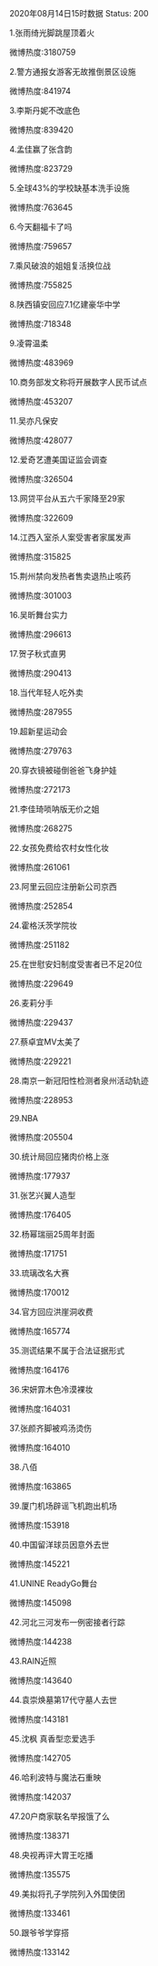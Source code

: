 2020年08月14日15时数据
Status: 200

1.张雨绮光脚跳屋顶着火

微博热度:3180759

2.警方通报女游客无故推倒景区设施

微博热度:841974

3.李斯丹妮不改底色

微博热度:839420

4.孟佳赢了张含韵

微博热度:823729

5.全球43%的学校缺基本洗手设施

微博热度:763645

6.今天翻福卡了吗

微博热度:759657

7.乘风破浪的姐姐复活换位战

微博热度:755825

8.陕西镇安回应7.1亿建豪华中学

微博热度:718348

9.凌霄温柔

微博热度:483969

10.商务部发文称将开展数字人民币试点

微博热度:453207

11.吴亦凡保安

微博热度:428077

12.爱奇艺遭美国证监会调查

微博热度:326504

13.网贷平台从五六千家降至29家

微博热度:322609

14.江西入室杀人案受害者家属发声

微博热度:315825

15.荆州禁向发热者售卖退热止咳药

微博热度:301003

16.吴昕舞台实力

微博热度:296613

17.贺子秋式直男

微博热度:290413

18.当代年轻人吃外卖

微博热度:287955

19.超新星运动会

微博热度:279763

20.穿衣镜被碰倒爸爸飞身护娃

微博热度:272173

21.李佳琦唢呐版无价之姐

微博热度:268275

22.女孩免费给农村女性化妆

微博热度:261061

23.阿里云回应注册新公司京西

微博热度:252854

24.霍格沃茨学院妆

微博热度:251182

25.在世慰安妇制度受害者已不足20位

微博热度:229649

26.麦莉分手

微博热度:229437

27.蔡卓宜MV太美了

微博热度:229221

28.南京一新冠阳性检测者泉州活动轨迹

微博热度:228953

29.NBA

微博热度:205504

30.统计局回应猪肉价格上涨

微博热度:177937

31.张艺兴翼人造型

微博热度:176405

32.杨幂瑞丽25周年封面

微博热度:171751

33.琉璃改名大赛

微博热度:170012

34.官方回应洪崖洞收费

微博热度:165774

35.测谎结果不属于合法证据形式

微博热度:164176

36.宋妍霏木色冷漠裸妆

微博热度:164031

37.张颜齐脚被鸡汤烫伤

微博热度:164010

38.八佰

微博热度:163865

39.厦门机场辟谣飞机跑出机场

微博热度:153918

40.中国留洋球员因意外去世

微博热度:145221

41.UNINE ReadyGo舞台

微博热度:145098

42.河北三河发布一例密接者行踪

微博热度:144238

43.RAIN近照

微博热度:143640

44.袁崇焕墓第17代守墓人去世

微博热度:143181

45.沈枫 真香型恋爱选手

微博热度:142705

46.哈利波特与魔法石重映

微博热度:142037

47.20户商家联名举报饿了么

微博热度:138371

48.央视再评大胃王吃播

微博热度:135575

49.美拟将孔子学院列入外国使团

微博热度:133461

50.跟爷爷学穿搭

微博热度:133142

